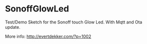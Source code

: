 # SonoffGlowLed

Test/Demo Sketch for the Sonoff touch Glow Led.
With Mqtt and Ota update.

More info: http://evertdekker.com/?p=1002

